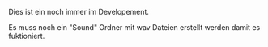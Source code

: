 Dies ist ein noch immer im Developement. 

Es muss noch ein "Sound" Ordner mit wav Dateien erstellt werden damit es fuktioniert.
